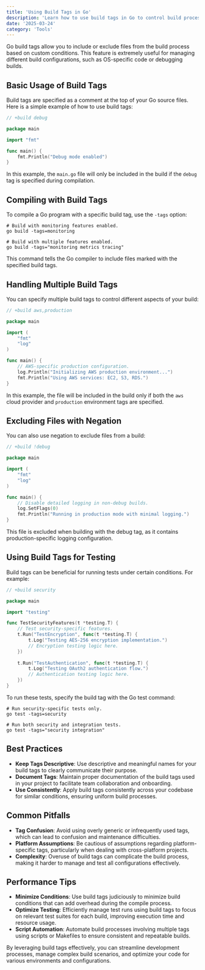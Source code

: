 ```yaml
---
title: 'Using Build Tags in Go'
description: 'Learn how to use build tags in Go to control build processes for different environments and configurations'
date: '2025-03-24'
category: 'Tools'
---
```


Go build tags allow you to include or exclude files from the build process based on custom conditions. This feature is extremely useful for managing different build configurations, such as OS-specific code or debugging builds.

## Basic Usage of Build Tags

Build tags are specified as a comment at the top of your Go source files. Here is a simple example of how to use build tags:

```go
// +build debug

package main

import "fmt"

func main() {
	fmt.Println("Debug mode enabled")
}
```

In this example, the `main.go` file will only be included in the build if the `debug` tag is specified during compilation.

## Compiling with Build Tags

To compile a Go program with a specific build tag, use the `-tags` option:

```shell
# Build with monitoring features enabled.
go build -tags=monitoring

# Build with multiple features enabled.
go build -tags="monitoring metrics tracing"
```

This command tells the Go compiler to include files marked with the specified build tags.

## Handling Multiple Build Tags

You can specify multiple build tags to control different aspects of your build:

```go
// +build aws,production

package main

import (
	"fmt"
	"log"
)

func main() {
	// AWS-specific production configuration.
	log.Println("Initializing AWS production environment...")
	fmt.Println("Using AWS services: EC2, S3, RDS.")
}
```

In this example, the file will be included in the build only if both the `aws` cloud provider and `production` environment tags are specified.

## Excluding Files with Negation

You can also use negation to exclude files from a build:

```go
// +build !debug

package main

import (
	"fmt"
	"log"
)

func main() {
	// Disable detailed logging in non-debug builds.
	log.SetFlags(0)
	fmt.Println("Running in production mode with minimal logging.")
}
```

This file is excluded when building with the debug tag, as it contains production-specific logging configuration.

## Using Build Tags for Testing

Build tags can be beneficial for running tests under certain conditions. For example:

```go
// +build security

package main

import "testing"

func TestSecurityFeatures(t *testing.T) {
	// Test security-specific features.
	t.Run("TestEncryption", func(t *testing.T) {
		t.Log("Testing AES-256 encryption implementation.")
		// Encryption testing logic here.
	})
	
	t.Run("TestAuthentication", func(t *testing.T) {
		t.Log("Testing OAuth2 authentication flow.")
		// Authentication testing logic here.
	})
}
```

To run these tests, specify the build tag with the Go test command:

```shell
# Run security-specific tests only.
go test -tags=security

# Run both security and integration tests.
go test -tags="security integration"
```

## Best Practices

- **Keep Tags Descriptive**: Use descriptive and meaningful names for your build tags to clearly communicate their purpose.
- **Document Tags**: Maintain proper documentation of the build tags used in your project to facilitate team collaboration and onboarding.
- **Use Consistently**: Apply build tags consistently across your codebase for similar conditions, ensuring uniform build processes.

## Common Pitfalls

- **Tag Confusion**: Avoid using overly generic or infrequently used tags, which can lead to confusion and maintenance difficulties.
- **Platform Assumptions**: Be cautious of assumptions regarding platform-specific tags, particularly when dealing with cross-platform projects.
- **Complexity**: Overuse of build tags can complicate the build process, making it harder to manage and test all configurations effectively.

## Performance Tips

- **Minimize Conditions**: Use build tags judiciously to minimize build conditions that can add overhead during the compile process.
- **Optimize Testing**: Efficiently manage test runs using build tags to focus on relevant test suites for each build, improving execution time and resource usage.
- **Script Automation**: Automate build processes involving multiple tags using scripts or Makefiles to ensure consistent and repeatable builds.

By leveraging build tags effectively, you can streamline development processes, manage complex build scenarios, and optimize your code for various environments and configurations.